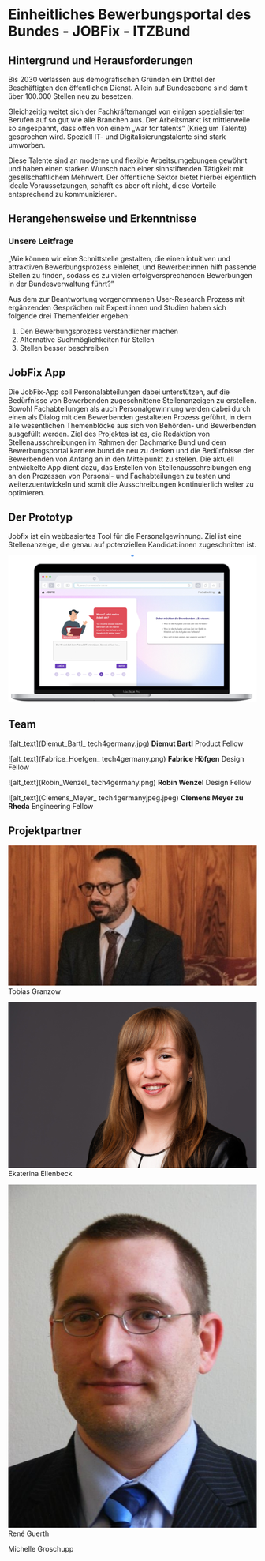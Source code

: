 # Einheitliches Bewerbungsportal des Bundes - JOBFix - ITZBund


## Hintergrund und Herausforderungen

Bis 2030 verlassen aus demografischen Gründen ein Drittel der Beschäftigten den öffentlichen Dienst. Allein auf Bundesebene sind damit über 100.000 Stellen neu zu besetzen. 

Gleichzeitig weitet sich der Fachkräftemangel von einigen spezialisierten Berufen auf so gut wie alle Branchen aus. Der Arbeitsmarkt ist mittlerweile so angespannt, dass offen von einem „war for talents” (Krieg um Talente) gesprochen wird. Speziell IT- und Digitalisierungstalente sind stark umworben. 

Diese Talente sind an moderne und flexible Arbeitsumgebungen gewöhnt und haben einen starken Wunsch nach einer sinnstiftenden Tätigkeit mit gesellschaftlichem Mehrwert. Der öffentliche Sektor bietet hierbei eigentlich ideale Voraussetzungen, schafft es aber oft nicht, diese Vorteile entsprechend zu kommunizieren.

## Herangehensweise und Erkenntnisse


### Unsere Leitfrage 

„Wie können wir eine Schnittstelle gestalten, die einen intuitiven und attraktiven Bewerbungsprozess einleitet, und Bewerber:innen hilft passende Stellen zu finden, sodass es zu vielen erfolgversprechenden Bewerbungen in der Bundesverwaltung führt?”

Aus dem zur Beantwortung vorgenommenen User-Research Prozess mit ergänzenden Gesprächen mit Expert:innen und Studien haben sich folgende drei Themenfelder ergeben:



1. Den Bewerbungsprozess verständlicher machen
2. Alternative Suchmöglichkeiten für Stellen
3. Stellen besser beschreiben


## JobFix App

Die JobFix-App soll Personalabteilungen dabei unterstützen, auf die Bedürfnisse von Bewerbenden zugeschnittene Stellenanzeigen zu erstellen. Sowohl Fachabteilungen als auch Personalgewinnung werden dabei durch einen als Dialog mit den Bewerbenden gestalteten Prozess geführt, in dem alle wesentlichen Themenblöcke aus sich von Behörden- und Bewerbenden ausgefüllt werden. Ziel des Projektes ist es, die Redaktion von Stellenausschreibungen im Rahmen der Dachmarke Bund und dem Bewerbungsportal karriere.bund.de neu zu denken und die Bedürfnisse der Bewerbenden von Anfang an in den Mittelpunkt zu stellen. Die aktuell entwickelte App dient dazu, das Erstellen von Stellenausschreibungen eng an den Prozessen von Personal- und Fachabteilungen zu testen und weiterzuentwickeln und somit die Ausschreibungen kontinuierlich weiter zu optimieren.


## Der Prototyp

Jobfix ist ein webbasiertes Tool für die Personalgewinnung. Ziel ist eine Stellenanzeige, die genau auf potenziellen Kandidat:innen zugeschnitten ist.


![alt_text](jobfix.png)



## Team

![alt_text](Diemut_Bartl_ tech4germany.jpg)
**Diemut Bartl** Product Fellow

![alt_text](Fabrice_Hoefgen_ tech4germany.png)
**Fabrice Höfgen** Design Fellow

![alt_text](Robin_Wenzel_ tech4germany.png)
**Robin Wenzel** Design Fellow

![alt_text](Clemens_Meyer_ tech4germanyjpeg.jpeg)
**Clemens Meyer zu Rheda** Engineering Fellow

## Projektpartner

![alt_text](tobias_granzow_bmi.jpg)
Tobias Granzow

![alt_text](ellenbeck_itzbund.jpg)
Ekaterina Ellenbeck

![alt_text](rene_guerth.jpg)
René Guerth


Michelle Groschupp
